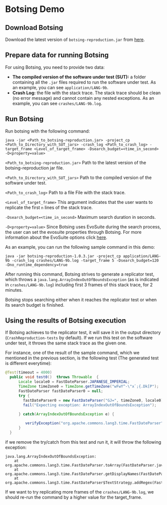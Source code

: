 # Botsing Demo

## Download Botsing
Download the latest version of `botsing-reproduction.jar` from [here](https://github.com/STAMP-project/botsing/releases).

## Prepare data for running Botsing
For using Botsing, you need to provide two data: 
 - **The compiled version of the software under test (SUT):** a folder containing all the  `.jar` files required to run the software under test. As an example, you can see `application/LANG-9b`.
 - **Crash Log:** the file with the stack trace. The stack trace should be clean (no error message) and cannot contain any nested exceptions. As an example, you can see `crashes/LANG-9b.log`.
 
 ## Run Botsing
 Run botsing with the following command:

```
java -jar <Path_to_botsing-reproduction.jar> -project_cp <Path_to_Directory_with_SUT_jars> -crash_log <Path_to_crash_log> -target_frame <Level_of_target_frame> -Dsearch_budget=<time_in_second> -D<property=value>  
```

`<Path_to_botsing-reproduction.jar>` Path to the latest version of the botsing-reproduction jar file.

`<Path_to_Directory_with_SUT_jars>` Path to the compiled version of the software under test.

`<Path_to_crash_log>` Path to a file File with the stack trace.

`<Level_of_target_frame>` This argument indicates that the user wants to replicate the first `n` lines of the stack trace.

`-Dsearch_budget=<time_in_second>` Maximum search duration in seconds.

`-D<property=value>` Since Botsing uses EvoSuite during the search process, the user can set the evosuite properties through Botsing. For more information about the EvoSuite options click [here](https://github.com/EvoSuite/evosuite/blob/master/client/src/main/java/org/evosuite/Properties.java).



As an example, you can run the following sample command in this demo:
 
 
```
java -jar botsing-reproduction-1.0.3.jar -project_cp application/LANG-9b -crash_log crashes/LANG-9b.log -target_frame 5 -Dsearch_budget=120  -Dno_runtime_dependency=true
```

After running this command, Botsing strives to generate a replicator test, which throws a `java.lang.ArrayIndexOutOfBoundsException` (as is indicated in `crashes/LANG-9b.log`) including first 3 frames of this stack trace, for 2 minutes.

Botsing stops searching either when it reaches the replicator test or when its search budget is finished.

## Using the results of Botsing execution

If Botsing achieves to the replicator test, it will save it in the output directory (`CrashReproduction-tests` by default).
If we run this test on the software under test, it throws the same stack trace as the given one.

For instance, one of the result of the sample command, which we mentioned in the previous section, is the following test (The generated test is different everytime):
```java
@Test(timeout = 4000)
  public void test0()  throws Throwable  {
      Locale locale0 = FastDateParser.JAPANESE_IMPERIAL;
      TimeZone timeZone0 = TimeZone.getTimeZone("wFwY^-\"x`;{.Dk[P");
      FastDateParser fastDateParser0 = null;
      try {
        fastDateParser0 = new FastDateParser("GJ=", timeZone0, locale0);
        fail("Expecting exception: ArrayIndexOutOfBoundsException");
      
      } catch(ArrayIndexOutOfBoundsException e) {

         verifyException("org.apache.commons.lang3.time.FastDateParser", e);
      }
  }
```
if we remove the try/catch from this test and run it, it will throw the following exception:

```
java.lang.ArrayIndexOutOfBoundsException:
	at org.apache.commons.lang3.time.FastDateParser.toArray(FastDateParser.java:413)
	at org.apache.commons.lang3.time.FastDateParser.getDisplayNames(FastDateParser.java:381)
	at org.apache.commons.lang3.time.FastDateParser$TextStrategy.addRegex(FastDateParser.java:664)
```

If we want to try replicating more frames of the `crashes/LANG-9b.log`, we should re-run the command by a higher value for the target_frame.
